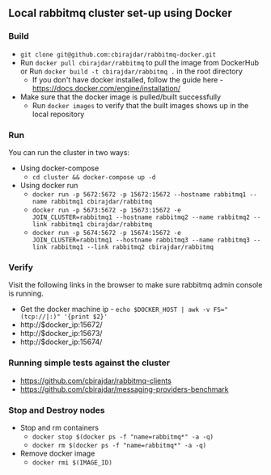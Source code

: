 ## Local rabbitmq cluster set-up using Docker

### Build

- ```git clone git@github.com:cbirajdar/rabbitmq-docker.git```
- Run ```docker pull cbirajdar/rabbitmq``` to pull the image from DockerHub or Run ```docker build -t cbirajdar/rabbitmq .``` in the root directory
  - If you don't have docker installed, follow the guide here - https://docs.docker.com/engine/installation/
- Make sure that the docker image is pulled/built successfully
  - Run ```docker images``` to verify that the built images shows up in the local repository

### Run

You can run the cluster in two ways:
- Using docker-compose
  - ```cd cluster && docker-compose up -d```
- Using docker run
  - ```docker run -p 5672:5672 -p 15672:15672 --hostname rabbitmq1 --name rabbitmq1 cbirajdar/rabbitmq```
  - ```docker run -p 5673:5672 -p 15673:15672 -e JOIN_CLUSTER=rabbitmq1 --hostname rabbitmq2 --name rabbitmq2 --link rabbitmq1 cbirajdar/rabbitmq```
  - ```docker run -p 5674:5672 -p 15674:15672 -e JOIN_CLUSTER=rabbitmq1 --hostname rabbitmq3 --name rabbitmq3 --link rabbitmq1 --link rabbitmq2 cbirajdar/rabbitmq```

### Verify

Visit the following links in the browser to make sure rabbitmq admin console is running.

- Get the docker machine ip - ```echo $DOCKER_HOST | awk -v FS="(tcp://|:)" '{print $2}'```
- http://$docker_ip:15672/
- http://$docker_ip:15673/
- http://$docker_ip:15674/


### Running simple tests against the cluster
- https://github.com/cbirajdar/rabbitmq-clients
- https://github.com/cbirajdar/messaging-providers-benchmark

### Stop and Destroy nodes

- Stop and rm containers
  - ```docker stop $(docker ps -f "name=rabbitmq*" -a -q)```
  - ```docker rm $(docker ps -f "name=rabbitmq*" -a -q)```
- Remove docker image
  - ```docker rmi $(IMAGE_ID)```
